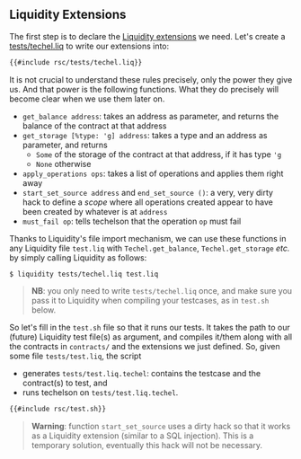 ## Liquidity Extensions

The first step is to declare the [Liquidity extensions] we need. Let's create a [tests/techel.liq]
to write our extensions into:

```ocaml
{{#include rsc/tests/techel.liq}}
```

It is not crucial to understand these rules precisely, only the power they give us. And that power
is the following functions. What they do precisely will become clear when we use them later on.

- `get_balance address`: takes an address as parameter, and returns the balance of the contract at
  that address
- `get_storage [%type: 'g] address`: takes a type and an address as parameter, and returns
    - `Some` of the storage of the contract at that address, if it has type `'g`
    - `None` otherwise
- `apply_operations ops`: takes a list of operations and applies them right away
- `start_set_source address` and `end_set_source ()`: a very, very dirty hack to define a *scope*
    where all operations created appear to have been created by whatever is at `address`
- `must_fail op`: tells techelson that the operation `op` must fail

Thanks to Liquidity's file import mechanism, we can use these functions in any Liquidity file
`test.liq` with `Techel.get_balance`, `Techel.get_storage` *etc.* by simply calling Liquidity as
follows:

```
$ liquidity tests/techel.liq test.liq
```

> **NB**: you only need to write `tests/techel.liq` once, and make sure you pass it to Liquidity
> when compiling your testcases, as in `test.sh` below.

So let's fill in the `test.sh` file so that it runs our tests. It takes the path to our (future)
Liquidity test file(s) as argument, and compiles it/them along with all the contracts in
`contracts/` and the extensions we just defined. So, given some file `tests/test.liq`, the script
- generates `tests/test.liq.techel`: contains the testcase and the contract(s) to test, and
- runs techelson on `tests/test.liq.techel`.

```bash
{{#include rsc/test.sh}}
```

> **Warning**: function `start_set_source` uses a dirty hack so that it works as a Liquidity
> extension (similar to a SQL injection). This is a temporary solution, eventually this hack will
> not be necessary.

[Liquidity extensions]: http://www.liquidity-lang.org/doc/reference/liquidity.html#extended-primitives (Liquidity's extensions)

[tests/techel.liq]: listing.md#teststechelliq (Techelson extensions for liquidity)